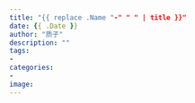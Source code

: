 ```yaml
---
title: "{{ replace .Name "-" " " | title }}"
date: {{ .Date }}
author: "质子"
description: ""
tags:
- 
categories: 
- 
image: 
---
```


